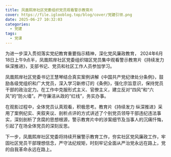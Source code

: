 ```yaml
---
title: 凤凰熙岸社区党委组织党员观看警示教育片
cover: https://file.iglooblog.top/blog/cover/党建引领.png
date: 2025-06-27 10:32:03
categories:
  - 党建
tags:
  - 党课
---
```


为进一步深入贯彻落实党纪教育重要指示精神，深化党风廉政教育， 2024年6月18日上午9点半，凤凰熙岸社区党委组织辖区党员集中观看警示教育片《持续发力 纵深推进》，支部书记、党员和社区工作人员参加学习。

凤凰熙岸社区党委书记王慧琴结合真实案例讲解《中国共产党纪律处分条例》，鼓励各级党组织和广大党员，深入学习新修订的《条例》，强化宗旨意识，保持党员干部的政治定力。在工作中克服形式主义、官僚主义，建立反对“四风”和“六风”的“防火墙”。严守廉洁从政的“红线”，务实办事。

在观影过程中，全体党员认真观看，积极思考。教育片《持续发力 纵深推进》采用了案例纪实、夹叙夹议、剖析点评的方式讲述了个别党员领导干部违纪违法事实，深刻剖析了贪腐的思想根源，警示教育片中的涉案细节及当事人的沉痛忏悔，引起了在场全体党员的深刻反思。

下一步，凤凰熙岸社区党委将持续开展警示教育工作，夯实社区党风廉政工作，牢固社区党员干部理想信念，严守法纪规矩，时刻牢记全面从严治党永远在路上，党的自我革命永远在路上。

